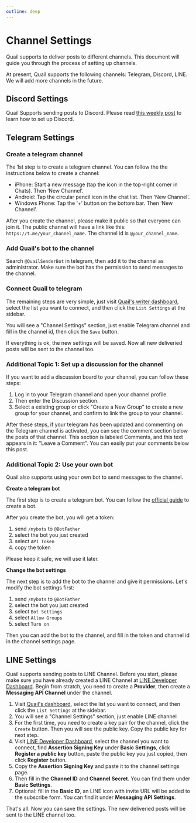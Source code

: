 ```yaml
---
outline: deep
---
```


# Channel Settings

Quail supports to deliver posts to different channels. This document will guide you through the process of setting up channels. 

At present, Quail supports the following channels: Telegram, Discord, LINE. We will add more channels in the future.

## Discord Settings

Quail Supports sending posts to Discord. Please read [this weekly post](https://quail.ink/blog/p/how-to-integrate-discord-with-your-newsletter-by-quail) to learn how to set up Discord.

## Telegram Settings

### Create a telegram channel

The 1st step is to create a telegram channel. You can follow the the instructions below to create a channel:

- iPhone: Start a new message (tap the icon in the top-right corner in Chats). Then ‘New Channel’.
- Android: Tap the circular pencil icon in the chat list. Then ‘New Channel’.
- Windows Phone: Tap the ‘+’ button on the bottom bar. Then ‘New Channel’.

After you create the channel, please make it public so that everyone can join it. The public channel will have a link like this: `https://t.me/your_channel_name`. The channel id is `@your_channel_name`.

### Add Quail's bot to the channel

Search `@QuailSenderBot` in telegram, then add it to the channel as administrator. Make sure the bot has the permission to send messages to the channel.

### Connect Quail to telegram

The remaining steps are very simple, just visit [Quail's writer dashboard](https://quail.ink/dashboard), select the list you want to connect, and then click the `List Settings` at the sidebar.

You will see a "Channel Settings" section, just enable Telegram channel and fill in the channel id, then click the `Save` button.

If everything is ok, the new settings will be saved. Now all new deliveried posts will be sent to the channel too.

### Additional Topic 1: Set up a discussion for the channel

If you want to add a discussion board to your channel, you can follow these steps:

1. Log in to your Telegram channel and open your channel profile. 
2. Then enter the Discussion section. 
3. Select a existing group or click "Create a New Group" to create a new group for your channel, and confirm to link the group to your channel.
  
After these steps, if your telegram has been updated and commenting on the Telegram channel is activated, you can see the comment section below the posts of that channel. This section is labeled Comments, and this text appears in it: "Leave a Comment". You can easily put your comments below this post. 

### Additional Topic 2: Use your own bot

Quail also supports using your own bot to send messages to the channel.

**Create a telegram bot**

The first step is to create a telegram bot. You can follow the [official guide](https://core.telegram.org/bots#6-botfather) to create a bot.

After you create the bot, you will get a token:

1. send `/mybots` to `@BotFather`
2. select the bot you just created
3. select `API Token`
4. copy the token

Please keep it safe, we will use it later.

**Change the bot settings**

The next step is to add the bot to the channel and give it permissions. Let's modify the bot settings first:

1. send `/mybots` to `@BotFather`
2. select the bot you just created
3. select `Bot Settings`
4. select `Allow Groups`
5. select `Turn on`

Then you can add the bot to the channel, and fill in the token and channel id in the channel settings page.

## LINE Settings

Quail supports sending posts to LINE Channel. Before you start, please make sure you have already created a LINE Channel at [LINE Developer Dashboard](https://developers.line.biz/console). Begin from stratch, you need to create a **Provider**, then create a **Messaging API Channel** under the channel.

1. Visit [Quail's dashboard](https://quail.ink/dashboard), select the list you want to connect, and then click the `List Settings` at the sidebar.
2. You will see a "Channel Settings" section, just enable LINE channel
3. For the first time, you need to create a key pair for the channel, click the `Create` button. Then you will see the public key. Copy the public key for next step.
4. Visit [LINE Developer Dashboard](https://developers.line.biz/console), select the channel you want to connect, find **Assertion Signing Key** under **Basic Settings**, click **Register a public key** button, paste the public key you just copied, then click **Register** button.
5. Copy the **Assertion Signing Key** and paste it to the channel settings page.
6. Then fill in the **Channel ID** and **Channel Secret**. You can find them under **Basic Settings**.
7. Optional: fill in the **Basic ID**, an LINE icon with invite URL will be added to the subscribe form. You can find it under **Messaging API Settings**.

That's all. Now you can save the settings. The new deliveried posts will be sent to the LINE channel too.
